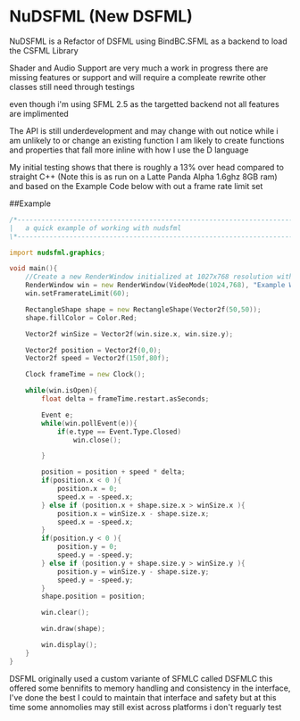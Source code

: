 # NuDSFML (New DSFML)
NuDSFML is a Refactor of DSFML using BindBC.SFML as a backend to load the
CSFML Library

Shader and Audio Support are very much a work in progress there are  missing 
features or support and will require a compleate rewrite other classes still 
need through testings 

even though i'm using SFML 2.5 as the targetted backend not all features are
implimented

The API is still underdevelopment and may change with out notice while i am
unlikely to or change an existing function I am likely to create functions 
and properties that fall more inline with how I use the D language

My initial testing shows that there is roughly a 13% over head compared to 
straight C++ (Note this is as run on a Latte Panda Alpha 1.6ghz 8GB ram) and
based on the Example Code below with out a frame rate limit set

##Example

```{.d .numberLines}
/*---------------------------------------------------------------------------*\
|   a quick example of working with nudsfml                                   |
\*---------------------------------------------------------------------------*/

import nudsfml.graphics;

void main(){
    //Create a new RenderWindow initialized at 1027x768 resolution with the title "Example Window"
	RenderWindow win = new RenderWindow(VideoMode(1024,768), "Example Window");
	win.setFramerateLimit(60);

	RectangleShape shape = new RectangleShape(Vector2f(50,50));
	shape.fillColor = Color.Red;

	Vector2f winSize = Vector2f(win.size.x, win.size.y);

	Vector2f position = Vector2f(0,0);
	Vector2f speed = Vector2f(150f,80f);

	Clock frameTime = new Clock();

	while(win.isOpen){
		float delta = frameTime.restart.asSeconds;

		Event e;
		while(win.pollEvent(e)){
			if(e.type == Event.Type.Closed)
				win.close();

		}

		position = position + speed * delta;
		if(position.x < 0 ){
			position.x = 0;
			speed.x = -speed.x;
		} else if (position.x + shape.size.x > winSize.x ){
			position.x = winSize.x - shape.size.x;
			speed.x = -speed.x;
		}
		if(position.y < 0 ){
			position.y = 0;
			speed.y = -speed.y;
		} else if (position.y + shape.size.y > winSize.y ){
			position.y = winSize.y - shape.size.y;
			speed.y = -speed.y;
		}
		shape.position = position;

		win.clear();

		win.draw(shape);

		win.display();
	}
}

```

DSFML originally used a custom variante of SFMLC called DSFMLC this offered some bennifits to memory handling
and consistency in the interface, I've done the best I could to maintain that interface and safety but at this 
time some annomolies may still exist across platforms i don't reguarly test
